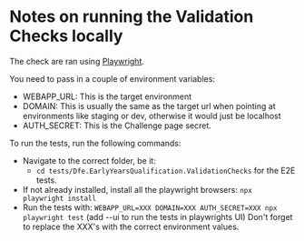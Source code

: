 # Notes on running the Validation Checks locally

The check are ran using [Playwright](https://playwright.dev/).

You need to pass in a couple of environment variables:

- WEBAPP_URL: This is the target environment
- DOMAIN: This is usually the same as the target url when pointing at environments like staging or dev, otherwise it would just be localhost
- AUTH_SECRET: This is the Challenge page secret.

To run the tests, run the following commands:
- Navigate to the correct folder, be it:
    - ``cd tests/Dfe.EarlyYearsQualification.ValidationChecks`` for the E2E tests.
- If not already installed, install all the playwright browsers: ``npx playwright install``
- Run the tests with: ``WEBAPP_URL=XXX DOMAIN=XXX AUTH_SECRET=XXX npx playwright test`` (add --ui to run the tests in playwrights UI)
Don't forget to replace the XXX's with the correct environment values.